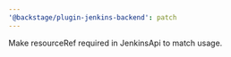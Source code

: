 ```yaml
---
'@backstage/plugin-jenkins-backend': patch
---
```


Make resourceRef required in JenkinsApi to match usage.
